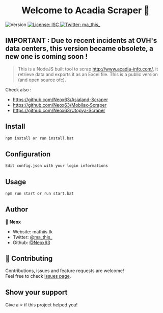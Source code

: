 <h1 align="center">Welcome to Acadia Scraper 👋</h1>
<p>
  <img alt="Version" src="https://img.shields.io/badge/version-1.0.0-blue.svg?cacheSeconds=2592000" />
  <a href="#" target="_blank">
    <img alt="License: ISC" src="https://img.shields.io/badge/License-ISC-yellow.svg" />
  </a>
  <a href="https://twitter.com/ma_this_" target="_blank">
    <img alt="Twitter: ma_this_" src="https://img.shields.io/twitter/follow/ma_this_.svg?style=social" />
  </a>
</p>

## IMPORTANT : Due to recent incidents at OVH's data centers, this version became obsolete, a new one is coming soon !



> This is a NodeJS built tool to scrap http://www.acadia-info.com/, it retrieve data and exports it as an Excel file. This is a public version (and open source ofc).

Check also : 

- https://github.com/Neox63/Asialand-Scraper
- https://github.com/Neox63/Mobilax-Scraper
- https://github.com/Neox63/Utopya-Scraper
## Install

```sh
npm install or run install.bat
```

## Configuration

```sh
Edit config.json with your login informations
```

## Usage

```sh
npm run start or run start.bat
```

## Author

👤 **Neox**

* Website: mathiis.tk
* Twitter: [@ma\_this\_](https://twitter.com/ma_this_)
* Github: [@Neox63](https://github.com/Neox63)

## 🤝 Contributing

Contributions, issues and feature requests are welcome!<br />Feel free to check [issues page](https://github.com/Neox63/Acadia-Scraper/issues). 

## Show your support

Give a ⭐️ if this project helped you!
